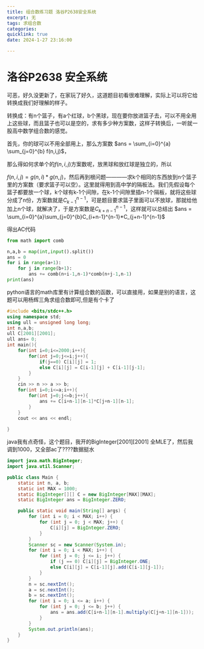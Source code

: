 ```yaml
---
title: 组合数练习题 洛谷P2638安全系统
excerpt: 无
tags: 求组合数
categories: 
quicklink: true
date: 2024-1-27 23:16:00

---
```


# 洛谷P2638 安全系统

可恶，好久没更新了，在家玩了好久，这道题目初看很难理解，实际上可以将它给转换成我们好理解的样子。

转换成：有n个篮子，有a个红球，b个黑球，现在要你放进篮子去，可以不用全用上这些球，而且篮子也可以是空的，求有多少种方案数，这样子转换后，一听就一股高中数学组合数的感觉。

首先，你的球可以不用全部用上，那么方案数 $ans = \sum_{i=0}^{a} \sum_{j=0}^{b} f(n,i,j)$，

那么得如何求单个的$f(n,i,j)$方案数呢，放黑球和放红球是独立的，所以

$f(n,i,j)=g(n,i)*g(n,j)$，然后再到根问题————求k个相同的东西放到n个篮子里的方案数（要求篮子可以空）。这里就得用到高中学的隔板法。我们先假设每个篮子都要放一个球，k个球有k-1个间隙，在k-1个间隙里插n-1个隔板，就将这些球分成了n份，方案数就是$C_{k-1}^{n-1}$，可是题目要求篮子里面可以不放球，那就给他加上n个球，就解决了，于是方案数是$C_{k+n-1}^{n-1}$，这样就可以总结出 $ans = \sum_{i=0}^{a}\sum_{j=0}^{b}C_{i+n-1}^{n-1}*C_{j+n-1}^{n-1}$

得出AC代码

```python
from math import comb

n,a,b = map(int,input().split())
ans = 0
for i in range(a+1):
    for j in range(b+1):
        ans += comb(n+i-1,n-1)*comb(n+j-1,n-1)
print(ans)
```

python语言的math库里有计算组合数的函数，可以直接用，如果是别的语言，这题可以用杨辉三角求组合数即可,但是有个卡了

```cpp
#include <bits/stdc++.h>
using namespace std;
using ull = unsigned long long;
int n,a,b;
ull C[2001][2001];
ull ans= 0;
int main(){
	for(int i=0;i<=2000;i++){
		for(int j=0;j<=i;j++){
			if(j==0) C[i][j] = 1;
			else C[i][j] = C[i-1][j] + C[i-1][j-1];
		}
	}
	cin >> n >> a >> b;
	for(int i=0;i<=a;i++){
		for(int j=0;j<=b;j++){
			ans += C[i+n-1][n-1]*C[j+n-1][n-1];
		}
	}
	cout << ans << endl;
		
}
```





java我有点奇怪，这个题目，我开的BigInteger[2001][2001] 全MLE了，然后我调到1000，又全部ac了????数据挺水

```java
import java.math.BigInteger;
import java.util.Scanner;

public class Main {
    static int n, a, b;
    static int MAX = 1000;
    static BigInteger[][] C = new BigInteger[MAX][MAX];
    static BigInteger ans = BigInteger.ZERO;

    public static void main(String[] args) {
        for (int i = 0; i < MAX; i++) {
            for (int j = 0; j < MAX; j++) {
                C[i][j] = BigInteger.ZERO;
            }
        }
        Scanner sc = new Scanner(System.in);
        for (int i = 0; i < MAX; i++) {
            for (int j = 0; j <= i; j++) {
                if (j == 0) C[i][j] = BigInteger.ONE;
                else C[i][j] = C[i-1][j].add(C[i-1][j-1]);
            }
        }
        n = sc.nextInt();
        a = sc.nextInt();
        b = sc.nextInt();
        for (int i = 0; i <= a; i++) {
            for (int j = 0; j <= b; j++) {
                ans = ans.add(C[i+n-1][n-1].multiply(C[j+n-1][n-1]));
            }
        }
        System.out.println(ans);
    }
}

```

